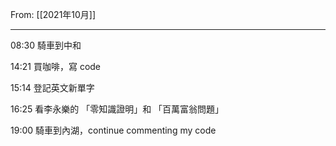 From: [[2021年10月]]

---


08:30 騎車到中和

14:21 買咖啡，寫 code

15:14 登記英文新單字

16:25 看李永樂的 「零知識證明」和 「百萬富翁問題」

19:00 騎車到內湖，continue commenting my code
